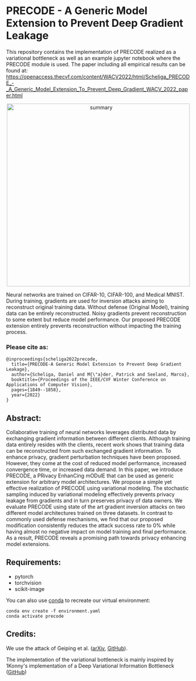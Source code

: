# PRECODE - A Generic Model Extension to Prevent Deep Gradient Leakage
This repository contains the implementation of PRECODE realized as a variational bottleneck as well as an example jupyter notebook where the PRECODE module is used.
The paper including all empirical results can be found at: https://openaccess.thecvf.com/content/WACV2022/html/Scheliga_PRECODE_-_A_Generic_Model_Extension_To_Prevent_Deep_Gradient_WACV_2022_paper.html
<p align="center">
  <img src="./attack_samples.png" alt="summary" width="500">
</p>
Neural networks are trained on CIFAR-10, CIFAR-100, and Medical MNIST. During training, gradients are used for inversion attacks aiming to reconstruct original training data. Without defense (Original Model), training data can be entirely reconstructed. Noisy gradients prevent reconstruction to some extent but reduce model performance. Our proposed PRECODE extension entirely prevents reconstruction without impacting the training process.


### Please cite as:
```
@inproceedings{scheliga2022precode,
  title={PRECODE-A Generic Model Extension to Prevent Deep Gradient Leakage},
  author={Scheliga, Daniel and M{\"a}der, Patrick and Seeland, Marco},
  booktitle={Proceedings of the IEEE/CVF Winter Conference on Applications of Computer Vision},
  pages={1849--1858},
  year={2022}
}
```

## Abstract:
Collaborative training of neural networks leverages distributed data by exchanging gradient information between different clients. Although training data entirely resides with the clients, recent work shows that training data can be reconstructed from such exchanged gradient information. To enhance privacy, gradient perturbation techniques have been proposed. However, they come at the cost of reduced model performance, increased convergence time, or increased data demand. In this paper, we introduce PRECODE, a PRivacy EnhanCing mODulE that can be used as generic extension for arbitrary model architectures. We propose a simple yet effective realization of PRECODE using variational modeling. The stochastic sampling induced by variational modeling effectively prevents privacy leakage from gradients and in turn preserves privacy of data owners. We evaluate PRECODE using state of the art gradient inversion attacks on two different model architectures trained on three datasets. In contrast to commonly used defense mechanisms, we find that our proposed modification consistently reduces the attack success rate to 0% while having almost no negative impact on model training and final performance. As a result, PRECODE reveals a promising path towards privacy enhancing model extensions.


## Requirements:
+ pytorch
+ torchvision
+ scikit-image

You can also use [conda](https://www.anaconda.com/) to recreate our virtual environment:
```
conda env create -f environment.yaml
conda activate precode
```

## Credits:
We use the attack of Geiping et al. ([arXiv](https://arxiv.org/abs/2003.14053), [GitHub](https://github.com/JonasGeiping/invertinggradients)).

The implementation of the variational bottleneck is mainly inspired by 1Konny's implementation of a Deep Variational Information Bottleneck ([GitHub](https://github.com/1Konny/VIB-pytorch))
